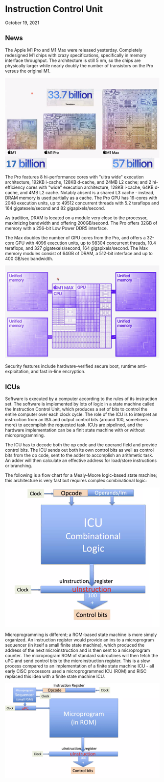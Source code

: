 # Instruction Control Unit
October 19, 2021

## News
The Apple M1 Pro and M1 Max were released yesterday. Completely redesigned M1 chips with crazy specifications, specifically in memory interface throughput. The architecture is still 5 nm, so the chips are physically larger while nearly doubly the number of transistors on the Pro versus the original M1.

![M1 dies](../images/m1-dies.png)

The Pro features 8 hi-performance cores with "ultra wide" execution architecture, 192KB i-cache, 128KB d-cache, and 24MB L2 cache; and 2 hi-efficiency cores with "wide" execution architecture, 128KB i-cache, 64KB d-cache, and 4MB L2 cache. Notably absent is a shared L3 cache - instead, DRAM memory is used partially as a cache. The Pro GPU has 16-cores with 2048 execution units, up to 49512 concurrent threads with 5.2 teraflops and 164 gigatexels/second and 82 gigapixels/second.

As tradition, DRAM is located on a module very close to the processor, maximizing bandwidth and offering 200GB/second. The Pro offers 32GB of memory with a 256-bit Low Power DDR5 interface.

The Max doubles the number of GPU cores from the Pro, and offers a 32-core GPU with 4096 execution units, up to 98304 concurrent threads, 10.4 teraflops, and 327 gigatexels/second, 164 gigapixels/second. The Max memory modules consist of 64GB of DRAM, a 512-bit interface and up to 400 GB/sec bandwidth.

![M1 Max block diagram](../images/max-block-diagram.png)

Security features include hardware-verified secure boot, runtime anti-exploitation, and fast in-line encryption.

## ICUs
Software is executed by a computer according to the rules of its instruction set. The software is implemented by lots of logic in a state machine called the Instruction Control Unit, which produces a set of bits to control the entire computer over each clock cycle. The role of the ICU is to interpret an instruction from an ISA and output control bits (around 100, sometimes more) to accomplish the requested task. ICUs are pipelined, and the hardware implementation can be a finit state machine with or without microprogramming.

The ICU has to decode both the op code and the operand field and provide control bits. The ICU sends out both its own control bits as well as control bits from the op code, sent to the adder to accomplish an arithmetic task. An adder will then calculate an effective address for load/store instructions or branching.

The following is a flow chart for a Mealy-Moore logic-based state machine; this architecture is very fast but requires complex combinational logic:

![Mealy-Moore state machine](../images/icu-flow.png)

Microprogramming is different; a ROM-based state machine is more simply organized. An instruction register would provide an ins to a microprogram sequencer (in itself a small finite state machine), which produced the address of the next microinstruction and is then sent to a microprogram counter. The microprogram ROM of standard subroutines will then fetch the uPC and send control bits to the microinstruction register. This is a slow process compared to an implementation of a finite state machine ICU - all early CISC processors used a microprogrammed ICU (ROM) and RISC replaced this idea with a finite state machine ICU.

![ROM-based ICU](../images/rom-icu-flow.png)